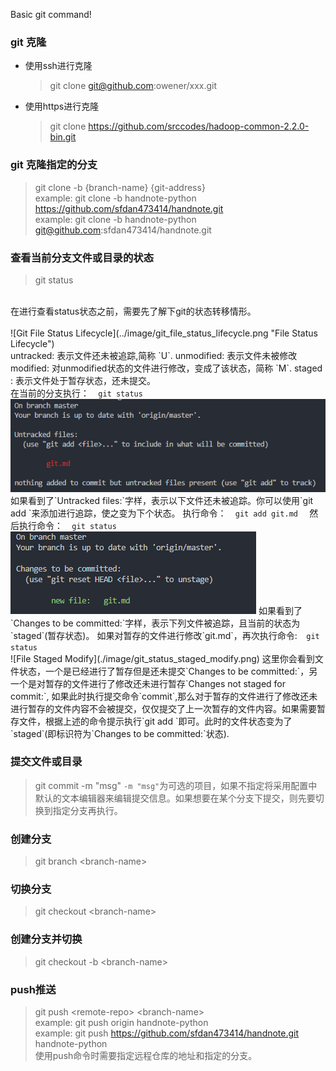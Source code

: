 Basic git command! 

### git 克隆
  + 使用ssh进行克隆
    > git clone git@github.com:owener/xxx.git
  + 使用https进行克隆
    > git clone https://github.com/srccodes/hadoop-common-2.2.0-bin.git

### git 克隆指定的分支
  > git clone -b {branch-name} {git-address}  
    example: git clone -b handnote-python https://github.com/sfdan473414/handnote.git  
    example: git clone -b handnote-python git@github.com:sfdan473414/handnote.git  

### 查看当前分支文件或目录的状态
  > git status  
  <br/>
  在进行查看status状态之前，需要先了解下git的状态转移情形。
  <br/>
  <br/>
  ![Git File Status Lifecycle](../image/git_file_status_lifecycle.png "File Status Lifecycle")
  <br/>
  untracked: 表示文件还未被追踪,简称  `U`.  
  unmodified: 表示文件未被修改  
  modified: 对unmodified状态的文件进行修改，变成了该状态，简称  `M`.  
  staged : 表示文件处于暂存状态，还未提交。  
  <br/>
  在当前的分支执行：<code>  git status  </code>  
  <br/>
  <img src="./image/git_status_untracked.png"/>  
  <br>
  如果看到了`Untracked files:`字样，表示以下文件还未被追踪。你可以使用`git add <file>`来添加进行追踪，使之变为下个状态。 
  执行命令：<code>  git add git.md  </code>  
  然后执行命令：<code>  git status  </code>  
  <img src="./image/git_status_staged.png"/>  
  如果看到了`Changes to be committed:`字样，表示下列文件被追踪，且当前的状态为`staged`(暂存状态)。  
  如果对暂存的文件进行修改`git.md`，再次执行命令:<code class="git">  git status  </code>  
  <br/>
  ![File Staged Modify](./image/git_status_staged_modify.png)  
  这里你会看到文件状态，一个是已经进行了暂存但是还未提交`Changes to be committed:`，另一个是对暂存的文件进行了修改还未进行暂存`Changes not staged for commit:`, 如果此时执行提交命令`commit`,那么对于暂存的文件进行了修改还未进行暂存的文件内容不会被提交，仅仅提交了上一次暂存的文件内容。如果需要暂存文件，根据上述的命令提示执行`git add <file>`即可。此时的文件状态变为了`staged`(即标识符为`Changes to be committed:`状态).
  

### 提交文件或目录
> git commit -m "msg"
`-m "msg"`为可选的项目，如果不指定将采用配置中默认的文本编辑器来编辑提交信息。如果想要在某个分支下提交，则先要切换到指定分支再执行。

### 创建分支
> git branch \<branch-name\>

### 切换分支
> git checkout \<branch-name\>

### 创建分支并切换
> git checkout -b \<branch-name\>

### push推送
> git push \<remote-repo\> \<branch-name\>  
> example: git push origin handnote-python  
> example: git push  https://github.com/sfdan473414/handnote.git handnote-python  
使用push命令时需要指定远程仓库的地址和指定的分支。
